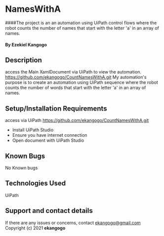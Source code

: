 # NamesWithA
####The project is an an automation using UiPath control flows where the robot counts the number of names that start with the letter 'a' in an array of names.
#### By **Ezekiel Kangogo**
## Description
access the Main XamlDocument via UiPath to view the automation.
https://github.com/ekangogo/CountNamesWithA.git
My automation's purpose is to create an automation using UiPath sequence where the robot counts the number of words that start with the letter 'a' in an array of names.
## Setup/Installation Requirements
access via UiPath
https://github.com/ekangogo/CountNamesWithA.git
* Install UiPath Studio
* Ensure you have internet connection
* Open document with UiPath Studio
## Known Bugs
No Known bugs
## Technologies Used
UiPath
## Support and contact details
If there are any issues or concerns, contact ekangogo@gmail.com
Copyright (c) 2021 **ekangogo**
